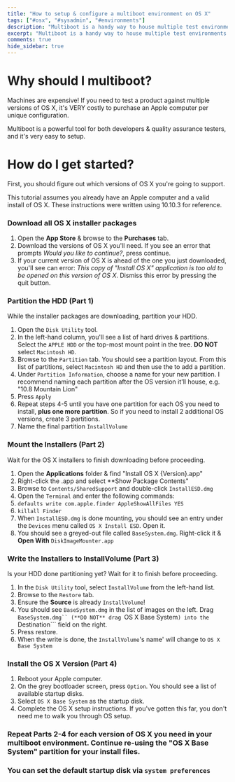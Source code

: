 ```yaml
---
title: "How to setup & configure a multiboot environment on OS X"
tags: ["#osx", "#sysadmin", "#environments"]
description: "Multiboot is a handy way to house multiple test environments & configurations on one machine. Multiboot is very easy to setup on OS X"
excerpt: "Multiboot is a handy way to house multiple test environments & configurations on one machine. Multiboot is very easy to configure in OS X."
comments: true
hide_sidebar: true
---
```


# Why should I multiboot?

Machines are expensive! If you need to test a product against multiple versions of OS X, it's VERY costly to purchase an Apple computer per unique configuration. 

Multiboot is a powerful tool for both developers & quality assurance testers, and it's very easy to setup. 

# How do I get started?

First, you should figure out which versions of OS X you're going to support. 

This tutorial assumes you already have an Apple computer and a valid install of OS X. These instructions were written using 10.10.3 for reference.

### Download all OS X installer packages

1. Open the **App Store** & browse to the **Purchases** tab. 
2. Download the versions of OS X you'll need. If you see an error that prompts *Would you like to continue?*, press continue.
3. If your current version of OS X is ahead of the one you just downloaded, you'll see can error: *This copy of "Install OS X" application is too old to be opened on this version of OS X*. Dismiss this error by pressing the quit button. 


### Partition the HDD (Part 1)

While the installer packages are downloading, partition your HDD. 

1. Open the ``Disk Utility`` tool.
2. In the left-hand column, you'll see a list of hard drives & partitions. Select the ```APPLE HDD``` or the top-most mount point in the tree. **DO NOT** select ```Macintosh HD```.
3. Browse to the ```Partition``` tab. You should see a partition layout. From this list of partitions, select ```Macintosh HD```  and then use the <i class="fa fa-plus"></i> to add a partition.
4. Under ```Partition Information```, choose a name for your new partition. I recommend naming each partition after the OS version it'll house, e.g. "10.8 Mountain Lion"
5. Press ```Apply```
6. Repeat steps 4-5 until you have one partition for each OS you need to install, **plus one more partition**. So if you need to install 2 additional OS versions, create 3 partitions. 
7. Name the final partition ```InstallVolume```

### Mount the Installers (Part 2)

Wait for the OS X installers to finish downloading before proceeding.

1. Open the **Applications** folder & find "Install OS X {Version}.app"
2. Right-click the .app and select **Show Package Contents"
3. Browse to ```Contents/SharedSupport``` and double-click ```InstallESD.dmg```
4. Open the ```Terminal``` and enter the following commands:
5. ```defaults write com.apple.finder AppleShowAllFiles YES```
6. ```killall Finder```
7. When ```InstallESD.dmg``` is done mounting, you should see an entry under the ```Devices``` menu called ```OS X Install ESD```. Open it.
8. You should see a greyed-out file called ```BaseSystem.dmg```. Right-click it & **Open With** ```DiskImageMounter.app```

### Write the Installers to InstallVolume (Part 3)

Is your HDD done partitioning yet? Wait for it to finish before proceeding. 

1. In the ```Disk Utility``` tool, select ```InstallVolume``` from the left-hand list. 
2. Browse to the ```Restore``` tab.
3. Ensure the **Source** is already ```InstallVolume```! 
4. You should see ```BaseSystem.dmg``` in the list of images on the left. Drag ```BaseSystem.dmg`` (**DO NOT** drag ```OS X Base System```) into the ```Destination``` field on the right.
5. Press restore.
6. When the write is done, the ```InstallVolume```'s name' will change to ```OS X Base System```

### Install the OS X Version (Part 4)

1. Reboot your Apple computer.
2. On the grey bootloader screen, press ```Option```. You should see a list of available startup disks.
3. Select ```OS X Base System``` as the startup disk. 
4. Complete the OS X setup instructions. If you've gotten this far, you don't need me to walk you through OS setup. <i class="fa fa-heart"></i>

### Repeat Parts 2-4 for each version of OS X you need in your multiboot environment. Continue re-using the "OS X Base System" partition for your install files.
 
### You can set the default startup disk via ```system preferences```